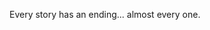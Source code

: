 
Every story has an ending... almost every one.

<!---
SayoRuDDLC/SayoRuDDLC is a ✨ special ✨ repository because its `README.md` (this file) appears on your GitHub profile.
You can click the Preview link to take a look at your changes.
--->
